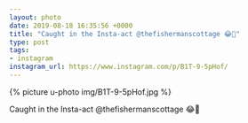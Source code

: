 ```yaml
---
layout: photo
date: 2019-08-18 16:35:56 +0000
title: "Caught in the Insta-act @thefishermanscottage 😂🤣"
type: post
tags:
- instagram
instagram_url: https://www.instagram.com/p/B1T-9-5pHof/
---
```


{% picture u-photo img/B1T-9-5pHof.jpg %}

Caught in the Insta-act @thefishermanscottage 😂🤣
